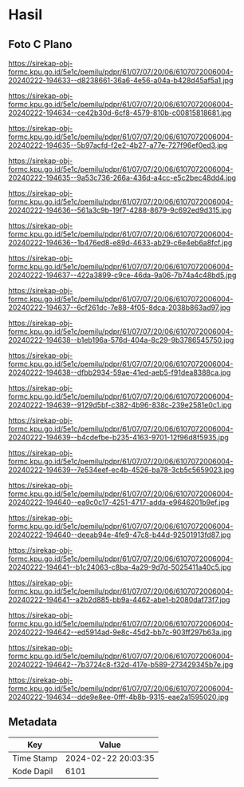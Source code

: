 # Hasil

## Foto C Plano

https://sirekap-obj-formc.kpu.go.id/5e1c/pemilu/pdpr/61/07/07/20/06/6107072006004-20240222-194633--d8238661-36a6-4e56-a04a-b428d45af5a1.jpg

https://sirekap-obj-formc.kpu.go.id/5e1c/pemilu/pdpr/61/07/07/20/06/6107072006004-20240222-194634--ce42b30d-6cf8-4579-810b-c00815818681.jpg

https://sirekap-obj-formc.kpu.go.id/5e1c/pemilu/pdpr/61/07/07/20/06/6107072006004-20240222-194635--5b97acfd-f2e2-4b27-a77e-727f96ef0ed3.jpg

https://sirekap-obj-formc.kpu.go.id/5e1c/pemilu/pdpr/61/07/07/20/06/6107072006004-20240222-194635--9a53c736-266a-436d-a4cc-e5c2bec48dd4.jpg

https://sirekap-obj-formc.kpu.go.id/5e1c/pemilu/pdpr/61/07/07/20/06/6107072006004-20240222-194636--561a3c9b-19f7-4288-8679-9c692ed9d315.jpg

https://sirekap-obj-formc.kpu.go.id/5e1c/pemilu/pdpr/61/07/07/20/06/6107072006004-20240222-194636--1b476ed8-e89d-4633-ab29-c6e4eb6a8fcf.jpg

https://sirekap-obj-formc.kpu.go.id/5e1c/pemilu/pdpr/61/07/07/20/06/6107072006004-20240222-194637--422a3899-c9ce-46da-9a06-7b74a4c48bd5.jpg

https://sirekap-obj-formc.kpu.go.id/5e1c/pemilu/pdpr/61/07/07/20/06/6107072006004-20240222-194637--6cf261dc-7e88-4f05-8dca-2038b863ad97.jpg

https://sirekap-obj-formc.kpu.go.id/5e1c/pemilu/pdpr/61/07/07/20/06/6107072006004-20240222-194638--b1eb196a-576d-404a-8c29-9b3786545750.jpg

https://sirekap-obj-formc.kpu.go.id/5e1c/pemilu/pdpr/61/07/07/20/06/6107072006004-20240222-194638--dfbb2934-59ae-41ed-aeb5-f91dea8388ca.jpg

https://sirekap-obj-formc.kpu.go.id/5e1c/pemilu/pdpr/61/07/07/20/06/6107072006004-20240222-194639--9129d5bf-c382-4b96-838c-239e2581e0c1.jpg

https://sirekap-obj-formc.kpu.go.id/5e1c/pemilu/pdpr/61/07/07/20/06/6107072006004-20240222-194639--b4cdefbe-b235-4163-9701-12f96d8f5935.jpg

https://sirekap-obj-formc.kpu.go.id/5e1c/pemilu/pdpr/61/07/07/20/06/6107072006004-20240222-194639--7e534eef-ec4b-4526-ba78-3cb5c5659023.jpg

https://sirekap-obj-formc.kpu.go.id/5e1c/pemilu/pdpr/61/07/07/20/06/6107072006004-20240222-194640--ea9c0c17-4251-4717-adda-e9646201b9ef.jpg

https://sirekap-obj-formc.kpu.go.id/5e1c/pemilu/pdpr/61/07/07/20/06/6107072006004-20240222-194640--deeab94e-4fe9-47c8-b44d-92501913fd87.jpg

https://sirekap-obj-formc.kpu.go.id/5e1c/pemilu/pdpr/61/07/07/20/06/6107072006004-20240222-194641--b1c24063-c8ba-4a29-9d7d-5025411a40c5.jpg

https://sirekap-obj-formc.kpu.go.id/5e1c/pemilu/pdpr/61/07/07/20/06/6107072006004-20240222-194641--a2b2d885-bb9a-4462-abe1-b2080daf73f7.jpg

https://sirekap-obj-formc.kpu.go.id/5e1c/pemilu/pdpr/61/07/07/20/06/6107072006004-20240222-194642--ed5914ad-9e8c-45d2-bb7c-903ff297b63a.jpg

https://sirekap-obj-formc.kpu.go.id/5e1c/pemilu/pdpr/61/07/07/20/06/6107072006004-20240222-194642--7b3724c8-f32d-417e-b589-273429345b7e.jpg

https://sirekap-obj-formc.kpu.go.id/5e1c/pemilu/pdpr/61/07/07/20/06/6107072006004-20240222-194634--dde9e8ee-0fff-4b8b-9315-eae2a1595020.jpg


## Metadata

| Key        | Value               |
| ---------- | ------------------- |
| Time Stamp | 2024-02-22 20:03:35 |
| Kode Dapil | 6101                |



